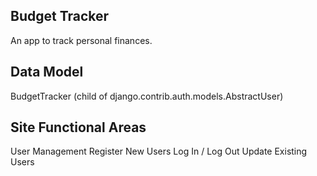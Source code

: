 Budget Tracker 
------------------------------------------------------------------------------------------------------
An app to track personal finances.

Data Model
------------------------------------------------------------------------------------------------------
BudgetTracker (child of django.contrib.auth.models.AbstractUser)

Site Functional Areas
-------------------------------------------------------------------------------------------------------
User Management
Register New Users
Log In / Log Out
Update Existing Users

